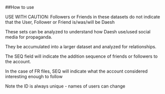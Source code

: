 ##How to use

USE WITH CAUTION: Followers or Friends in these datasets do not indicate that the User, Follower or Friend is/was/will be Daesh

These sets can be analyzed to understand how Daesh use/used social media for propaganda.

They be accumulated into a larger dataset and analyzed for relationships.

The SEQ field will indicate the addition sequence of friends or followers to the account.

In the case of FR files, SEQ will indicate what the account considered interesting enough to follow

Note the ID is always unique - names of users can change
